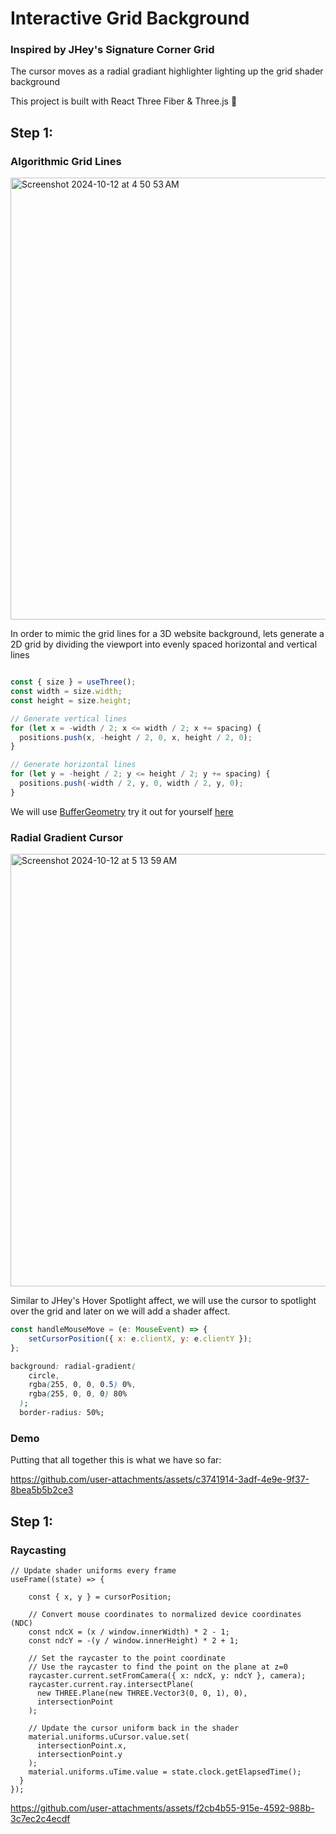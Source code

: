 # Interactive Grid Background

### Inspired by JHey's Signature Corner Grid

The cursor moves as a radial gradiant highlighter lighting up the grid shader background

This project is built with React Three Fiber & Three.js 🔧

## Step 1:

### Algorithmic Grid Lines

<img width="707" alt="Screenshot 2024-10-12 at 4 50 53 AM" src="https://github.com/user-attachments/assets/12f3cb22-f580-4a5c-9eac-2de6a95811e2">

In order to mimic the grid lines for a 3D website background, lets generate a 2D grid by dividing the viewport into evenly spaced horizontal and vertical lines


```js

const { size } = useThree();
const width = size.width;
const height = size.height;

// Generate vertical lines
for (let x = -width / 2; x <= width / 2; x += spacing) {
  positions.push(x, -height / 2, 0, x, height / 2, 0);
}

// Generate horizontal lines
for (let y = -height / 2; y <= height / 2; y += spacing) {
  positions.push(-width / 2, y, 0, width / 2, y, 0);
}
```

We will use [BufferGeometry](https://threejs.org/docs/#api/en/core/BufferGeometry) try it out for yourself [here](https://threejs.org/examples/#webgl_buffergeometry_lines_indexed)

### Radial Gradient Cursor

<img width="692" alt="Screenshot 2024-10-12 at 5 13 59 AM" src="https://github.com/user-attachments/assets/dac2e997-9be6-474a-a318-9138bd1aa111">

Similar to JHey's Hover Spotlight affect, we will use the cursor to spotlight over the grid and later on we will add a shader affect.

```js
const handleMouseMove = (e: MouseEvent) => {
    setCursorPosition({ x: e.clientX, y: e.clientY });
};
```

```css
background: radial-gradient(
    circle,
    rgba(255, 0, 0, 0.5) 0%,
    rgba(255, 0, 0, 0) 80%
  );
  border-radius: 50%;
```

### Demo

Putting that all together this is what we have so far:

https://github.com/user-attachments/assets/c3741914-3adf-4e9e-9f37-8bea5b5b2ce3

## Step 1:

### Raycasting

```
// Update shader uniforms every frame
useFrame((state) => {
    
    const { x, y } = cursorPosition;

    // Convert mouse coordinates to normalized device coordinates (NDC)
    const ndcX = (x / window.innerWidth) * 2 - 1;
    const ndcY = -(y / window.innerHeight) * 2 + 1;

    // Set the raycaster to the point coordinate
    // Use the raycaster to find the point on the plane at z=0
    raycaster.current.setFromCamera({ x: ndcX, y: ndcY }, camera);
    raycaster.current.ray.intersectPlane(
      new THREE.Plane(new THREE.Vector3(0, 0, 1), 0),
      intersectionPoint
    );

    // Update the cursor uniform back in the shader
    material.uniforms.uCursor.value.set(
      intersectionPoint.x,
      intersectionPoint.y
    );
    material.uniforms.uTime.value = state.clock.getElapsedTime();
  }
});
```

https://github.com/user-attachments/assets/f2cb4b55-915e-4592-988b-3c7ec2c4ecdf




